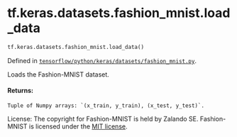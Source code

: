 <div itemscope itemtype="http://developers.google.com/ReferenceObject">
<meta itemprop="name" content="tf.keras.datasets.fashion_mnist.load_data" />
<meta itemprop="path" content="Stable" />
</div>

# tf.keras.datasets.fashion_mnist.load_data

``` python
tf.keras.datasets.fashion_mnist.load_data()
```



Defined in [`tensorflow/python/keras/datasets/fashion_mnist.py`](/code/stable/tensorflow/python/keras/datasets/fashion_mnist.py).

Loads the Fashion-MNIST dataset.

#### Returns:

    Tuple of Numpy arrays: `(x_train, y_train), (x_test, y_test)`.

License:
    The copyright for Fashion-MNIST is held by Zalando SE.
    Fashion-MNIST is licensed under the [MIT license](
    https://github.com/zalandoresearch/fashion-mnist/blob/master/LICENSE).